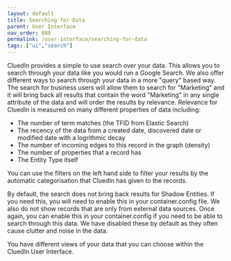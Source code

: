 ```yaml
---
layout: default
title: Searching for Data
parent: User Interface
nav_order: 080
permalink: /user-interface/searching-for-data
tags: ["ui","search"]
---
```


CluedIn provides a simple to use search over your data. This allows you to search through your data like you would run a Google Search. We also offer different ways to search through your data in a more "query" based way. The search for business users will allow them to search for "Marketing" and it will bring back all results that contain the word "Marketing" in any single attribute of the data and will order the results by relevance. Relevance for CluedIn is measured on many different properties of data including:

 - The number of term matches (the TFID from Elastic Search)
 - The recency of the data from a created date, discovered date or modified date with a logrithmic decay
 - The number of incoming edges to this record in the graph (density)
 - The number of properties that a record has
 - The Entity Type itself

 You can use the filters on the left hand side to filter your results by the automatic categorisation that CluedIn has given to the records. 

 By default, the search does not bring back results for Shadow Entities. If you need this, you will need to enable this in your container.config file. We also do not show records that are only from external data sources. Once again, you can enable this in your container.config if you need to be able to search through this data. We have disabled these by default as they often cause clutter and noise in the data. 

 You have different views of your data that you can choose within the CluedIn User Interface. 